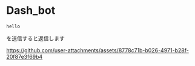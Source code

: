# Dash_bot
```
hello
```
を送信すると返信します


https://github.com/user-attachments/assets/8778c71b-b026-4971-b28f-20f87e3f69b4

